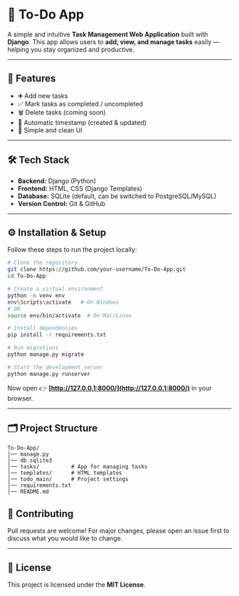 # 📝 To-Do App

A simple and intuitive **Task Management Web Application** built with **Django**.
This app allows users to **add, view, and manage tasks** easily — helping you stay organized and productive.

---

## 🚀 Features

* ➕ Add new tasks
* ✅ Mark tasks as completed / uncompleted
* 🗑️ Delete tasks (coming soon)
* 📅 Automatic timestamp (created & updated)
* 🌈 Simple and clean UI

---

## 🛠️ Tech Stack

* **Backend:** Django (Python)
* **Frontend:** HTML, CSS (Django Templates)
* **Database:** SQLite (default, can be switched to PostgreSQL/MySQL)
* **Version Control:** Git & GitHub

---

## ⚙️ Installation & Setup

Follow these steps to run the project locally:

```bash
# Clone the repository
git clone https://github.com/your-username/To-Do-App.git
cd To-Do-App

# Create a virtual environment
python -m venv env
env\Scripts\activate   # On Windows
# OR
source env/bin/activate  # On Mac/Linux

# Install dependencies
pip install -r requirements.txt

# Run migrations
python manage.py migrate

# Start the development server
python manage.py runserver
```

Now open 👉 **[http://127.0.0.1:8000/](http://127.0.0.1:8000/)** in your browser.

---

## 🗂️ Project Structure

```
To-Do-App/
│── manage.py
│── db.sqlite3
│── tasks/          # App for managing tasks
│── templates/      # HTML templates
│── todo_main/      # Project settings
│── requirements.txt
│── README.md
```
## 🤝 Contributing

Pull requests are welcome!
For major changes, please open an issue first to discuss what you would like to change.

---

## 📜 License

This project is licensed under the **MIT License**.

